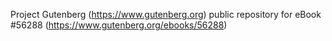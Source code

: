 Project Gutenberg (https://www.gutenberg.org) public repository for
eBook #56288 (https://www.gutenberg.org/ebooks/56288)
